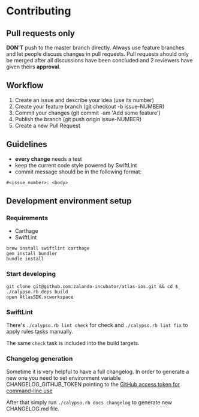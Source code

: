 # Contributing

## Pull requests only

__DON'T__ push to the master branch directly. Always use feature branches and let people discuss changes in pull requests.
Pull requests should only be merged after all discussions have been concluded and 2 reviewers have given theirs __approval__.

## Workflow

1. Create an issue and describe your idea (use its number)
2. Create your feature branch (git checkout -b issue-NUMBER)
3. Commit your changes (git commit -am 'Add some feature')
4. Publish the branch (git push origin issue-NUMBER)
5. Create a new Pull Request

## Guidelines

- __every change__ needs a test
- keep the current code style powered by SwiftLint
- commit message should be in the following format:
```
#<issue_number>: <body>
```

## Development environment setup

### Requirements

- Carthage
- SwiftLint

```
brew install swiftlint carthage
gem install bundler
bundle install
```

### Start developing

```
git clone git@github.com:zalando-incubator/atlas-ios.git && cd $_
./calypso.rb deps build
open AtlasSDK.xcworkspace
```

### SwiftLint

There's `./calypso.rb lint check` for check and `./calypso.rb lint fix` to apply rules tasks manually.

The same `check` task is included into the build targets.


### Changelog generation

Sometime it is very helpful to have a full changelog.
In order to generate a new one you need to set environment variable CHANGELOG_GITHUB_TOKEN pointing
to the [GitHub access token for command-line use](https://help.github.com/articles/creating-an-access-token-for-command-line-use/)

After that simply run `./calypso.rb docs changelog` to generate new CHANGELOG.md file.

